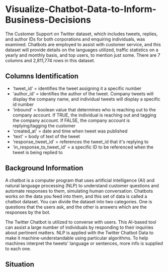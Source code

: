 # Visualize-Chatbot-Data-to-Inform-Business-Decisions
The Customer Support on Twitter dataset, which includes tweets, replies, and author IDs for both corporations and enquiring individuals, was examined. Chatbots are employed to assist with customer service, and this dataset will provide details on the languages utilized, traffic statistics on a yearly and monthly basis, and top users, to mention just some. There are 7 columns and 2,811,774 rows in this dataset.

## Columns Identification
- 'tweet_id' = identifies the tweet assigning it a specific number
- 'author_id' = identifies the author of the tweet. Company tweets will display the company name, and individual tweets will display a specific id number
- 'inbound' = boolean value that determines who is reaching out to the company account. If TRUE, the individual is reaching out and tagging the company account. If FALSE, the company account is replying/tagging the customer
- 'created_at' = date and time when tweet was published
- 'text' = body of text of the tweet
- 'response_tweet_id' = references the tweet_id that it's replying to
- 'in_response_to_tweet_id' = a specific ID to be referenced when the tweet is being replied to

## Background Information
A chatbot is a computer program that uses artificial intelligence (AI) and natural language processing (NLP) to understand customer questions and automate responses to them, simulating human conversation. Chatbots works on the data you feed into them, and this set of data is called a chatbot dataset. You can divide the dataset into two categories. One is questions that the users ask, and the other is answers which are the responses by the bot.

The Twitter Chatbot is utilized to converse with users. This AI-based tool can assist a large number of individuals by responding to their inquiries about pertinent matters. NLP is applied with the Twitter Chatbot Data to make it machine-understandable using particular algorithms. To help machines interpret the tweets' language or sentences, more info is supplied to each one. 

## Situation
